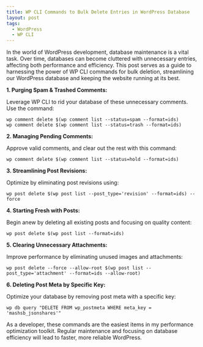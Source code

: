 ```yaml
---
title: WP CLI Commands to Bulk Delete Entries in WordPress Database
layout: post
tags:
  - WordPress
  - WP CLI
--- 
```


In the world of WordPress development, database maintenance is a vital task. Over time, databases can become cluttered with unnecessary entries, affecting both performance and efficiency. This post serves as a guide to harnessing the power of WP CLI commands for bulk deletion, streamlining our WordPress database and keeping the website running at its best.

**1. Purging Spam & Trashed Comments:**

Leverage WP CLI to rid your database of these unnecessary comments. Use the command:

```shell
wp comment delete $(wp comment list --status=spam --format=ids)
wp comment delete $(wp comment list --status=trash --format=ids)
```

**2. Managing Pending Comments:**

Approve valid comments, and clear out the rest with this command:

```shell
wp comment delete $(wp comment list --status=hold --format=ids)
```

**3. Streamlining Post Revisions:**

Optimize by eliminating post revisions using:

```shell
wp post delete $(wp post list --post_type='revision' --format=ids) --force
```

**4. Starting Fresh with Posts:**

Begin anew by deleting all existing posts and focusing on quality content:

```shell
wp post delete $(wp post list --format=ids)
```

**5. Clearing Unnecessary Attachments:**

Improve performance by eliminating unused images and attachments:

```shell
wp post delete --force --allow-root $(wp post list --post_type='attachment' --format=ids --allow-root)
```

**6. Deleting Post Meta by Specific Key:**

Optimize your database by removing post meta with a specific key:

```shell
wp db query "DELETE FROM wp_postmeta WHERE meta_key = 'mashsb_jsonshares'"
```

As a developer, these commands are the easiest items in my performance optimization toolkit. Regular maintenance and focusing on database efficiency will lead to faster, more reliable WordPress.

